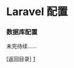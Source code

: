 Laravel 配置
=====

### 数据库配置

未完待续……

[返回目录] [1]



[1]: https://github.com/maliang/LikeLaravel "返回目录"

